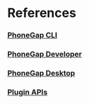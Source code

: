 # References

<a href="/refs/phonegap-cli"><h3>PhoneGap CLI</h3></a>
<a href="/refs/phonegap-app-developer"><h3>PhoneGap Developer</h3></a>
<a href="/refs/phonegap-app-desktop"><h3>PhoneGap Desktop</h3></a>
<a href="/refs/plugin-apis"><h3>Plugin APIs</h3></a>
